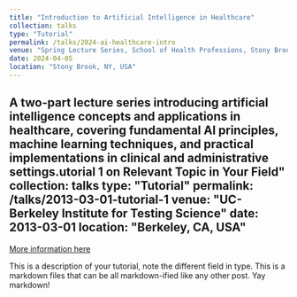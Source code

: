 ```yaml
---
title: "Introduction to Artificial Intelligence in Healthcare"
collection: talks
type: "Tutorial"
permalink: /talks/2024-ai-healthcare-intro
venue: "Spring Lecture Series, School of Health Professions, Stony Brook"
date: 2024-04-05
location: "Stony Brook, NY, USA"
---
```


A two-part lecture series introducing artificial intelligence concepts and applications in healthcare, covering fundamental AI principles, machine learning techniques, and practical implementations in clinical and administrative settings.utorial 1 on Relevant Topic in Your Field"
collection: talks
type: "Tutorial"
permalink: /talks/2013-03-01-tutorial-1
venue: "UC-Berkeley Institute for Testing Science"
date: 2013-03-01
location: "Berkeley, CA, USA"
---

[More information here](http://exampleurl.com)

This is a description of your tutorial, note the different field in type. This is a markdown files that can be all markdown-ified like any other post. Yay markdown!
